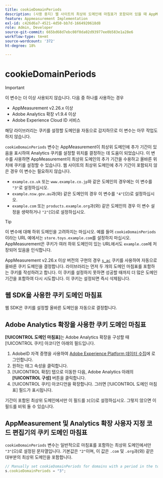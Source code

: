 ```yaml
---
title: cookieDomainPeriods
description: (사용 중지) 웹 사이트의 최상위 도메인에 마침표가 포함되어 있을 때 AppMeasurement이 쿠키를 저장할 위치를 결정하는 데 도움이 됩니다.
feature: Appmeasurement Implementation
exl-id: c426d6a7-4521-4d50-bb7d-1664920618d8
role: Admin, Developer
source-git-commit: 665bd68d7ebc08f0da02d93977ee0b583e1a28e6
workflow-type: tm+mt
source-wordcount: '372'
ht-degree: 18%

---
```


# cookieDomainPeriods

>[!IMPORTANT]
>이 변수는 더 이상 사용되지 않습니다. 다음 중 하나를 사용하는 경우
>
>* AppMeasurement v2.26.x 이상
>* Adobe Analytics 확장 v1.9.4 이상
>* Adobe Experience Cloud ID 서비스
>
>해당 라이브러리는 쿠키를 설정할 도메인을 자동으로 감지하므로 이 변수는 아무 작업도 하지 않습니다.

`cookieDomainPeriods` 변수는 AppMeasurement이 최상위 도메인에 추가 기간이 있음을 표시하여 Analytics 쿠키를 설정할 위치를 결정하는 데 도움이 되었습니다. 이 변수를 사용하면 AppMeasurement이 최상위 도메인의 추가 기간을 수용하고 올바른 위치에 쿠키를 설정할 수 있습니다. 웹 사이트의 최상위 도메인에 추가 기간이 포함되지 않은 경우 이 변수는 필요하지 않습니다.

* `example.co.uk` 또는 `www.example.co.jp`와 같은 도메인의 경우에는 이 변수를 `"3"`로 설정하십시오.
* `example.nsw.gov.au`과(와) 같은 도메인의 경우 이 변수를 `"4"`(으)로 설정하십시오.
* `example.com` 또는 `products.example.org`과(와) 같은 도메인의 경우 이 변수 설정을 생략하거나 `"2"`(으)로 설정하십시오.

>[!TIP]
>
>이 변수에 대해 하위 도메인을 고려하지는 마십시오. 예를 들어 `cookieDomainPeriods`이라는 URL 예에서는 `store.toys.example.com`를 설정하지 마십시오. AppMeasurement은 쿠키가 여러 하위 도메인이 있는 URL에서도 `example.com`에 저장되어 있음을 인식합니다.

AppMeasurement v2.26.x 이상 버전의 구현의 경우 [`s_ac`](https://experienceleague.adobe.com/ko/docs/core-services/interface/data-collection/cookies/analytics) 쿠키를 사용하여 자동으로 올바른 쿠키 도메인을 결정합니다. 라이브러리는 먼저 두 개의 도메인 마침표를 포함하는 쿠키를 작성하려고 합니다. 이 쿠키를 설정하지 못하면 성공할 때까지 더 많은 도메인 기간을 포함하여 다시 시도합니다. 이 쿠키는 설정되면 즉시 삭제됩니다.

## 웹 SDK을 사용한 쿠키 도메인 마침표

웹 SDK은 쿠키를 설정할 올바른 도메인을 자동으로 결정합니다.

## Adobe Analytics 확장을 사용한 쿠키 도메인 마침표

**[!UICONTROL 도메인 마침표]**&#x200B;는 Adobe Analytics 확장을 구성할 때 [!UICONTROL 쿠키] 아코디언 아래의 필드입니다.

1. AdobeID 자격 증명을 사용하여 [Adobe Experience Platform 데이터 수집](https://experience.adobe.com/data-collection)에 로그인합니다.
1. 원하는 태그 속성을 클릭합니다.
1. [!UICONTROL 확장] 탭으로 이동한 다음, Adobe Analytics 아래의 **[!UICONTROL 구성]** 버튼을 클릭합니다.
1. [!UICONTROL 쿠키] 아코디언을 확장합니다. 그러면 [!UICONTROL 도메인 마침표] 필드가 표시됩니다.

기간이 포함된 최상위 도메인에서만 이 필드를 `3`(으)로 설정하십시오. 그렇지 않으면 이 필드를 비워 둘 수 있습니다.

## AppMeasurement 및 Analytics 확장 사용자 지정 코드 편집기의 쿠키 도메인 마침표

`cookieDomainPeriods` 변수는 일반적으로 마침표를 포함하는 최상위 도메인에서만 `"3"`(으)로 설정된 문자열입니다. 기본값은 `"2"`이며, 이 값은 `.com` 및 `.org`과(와) 같은 대부분의 최상위 도메인을 포함합니다.

```js
// Manually set cookieDomainPeriods for domains with a period in the top-level domain, such as www.example.co.uk
s.cookieDomainPeriods = "3";
```
